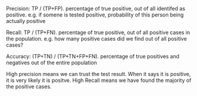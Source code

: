 

Precision: TP / (TP+FP). percentage of true positive, out of all identifed as positive.  e.g. if somene is tested positive, probability of this person being actually positive

Recall: TP / (TP+FN). percentage of true positive, out of all positive cases in the population.  e.g. how many positive cases did we find out of all positive cases?

Accuracy: (TP+TN) / (TP+TN+FP+FN).  percentage of true positives and negatives out of the entire population

High precision means we can trust the test result.  When it says it is positive, it is very likely it is positve. 
High Recall means we have found the majority of the positive cases.  

